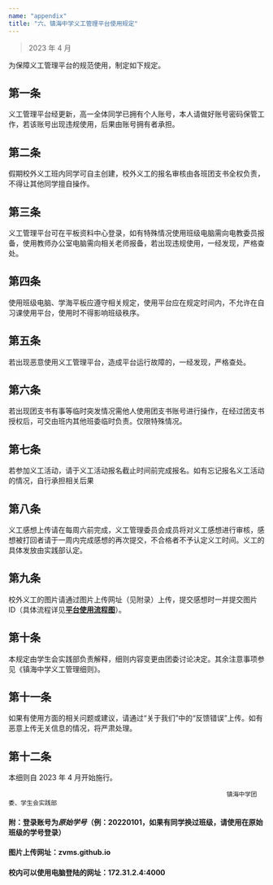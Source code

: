 ```yaml
---
name: "appendix"
title: "六、镇海中学义工管理平台使用规定"
---
```


> 2023 年 4 月

为保障义工管理平台的规范使用，制定如下规定。

## 第一条

义工管理平台经更新，高一全体同学已拥有个人账号，本人请做好账号密码保管工作，若该账号出现违规使用，后果由账号拥有者承担。

## 第二条

假期校外义工班内同学可自主创建，校外义工的报名审核由各班团支书全权负责，不得让其他同学擅自操作。

## 第三条

义工管理平台可在平板资料中心登录，如有特殊情况使用班级电脑需向电教委员报备，使用教师办公室电脑需向相关老师报备，若出现违规使用，一经发现，严格查处。

## 第四条

使用班级电脑、学海平板应遵守相关规定，使用平台应在规定时间内，不允许在自习课使用平台，使用时不得影响班级秩序。

## 第五条

若出现恶意使用义工管理平台，造成平台运行故障的，一经发现，严格查处。

## 第六条

若出现团支书有事等临时突发情况需他人使用团支书账号进行操作，在经过团支书授权后，可交由班内其他班委临时负责。仅限特殊情况。

## 第七条

若参加义工活动，请于义工活动报名截止时间前完成报名。如有忘记报名义工活动的情况，自行承担相关后果

## 第八条

义工感想上传请在每周六前完成，义工管理委员会成员将对义工感想进行审核，感想被打回者请于一周内完成感想的再次提交，不合格者不予认定义工时间。义工的具体发放由实践部认定。

## 第九条

校外义工的图片请通过图片上传网址（见附录）上传，提交感想时一并提交图片 ID（具体流程详见[**平台使用流程图**](/docs/flowchart)）。

## 第十条

本规定由学生会实践部负责解释，细则内容变更由团委讨论决定。其余注意事项参见《镇海中学义工管理细则》。

## 第十一条

如果有使用方面的相关问题或建议，请通过“关于我们”中的“反馈错误”上传。如有恶意上传无关信息的情况，将严肃处理。

## 第十二条

本细则自 2023 年 4 月开始施行。

                                                                镇海中学团委、学生会实践部

                                                                               

#### 附：登录账号为*原始学号*（例：20220101，如果有同学换过班级，请使用在原始班级的学号登录）

#### 图片上传网址：zvms.github.io
#### 校内可以使用电脑登陆的网址：172.31.2.4:4000
